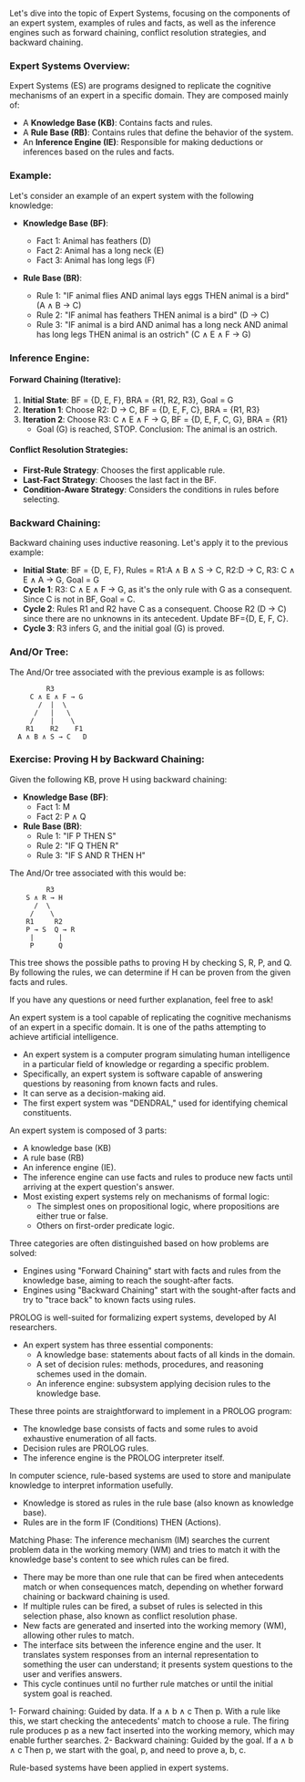 Let's dive into the topic of Expert Systems, focusing on the components of an expert system, examples of rules and facts, as well as the inference engines such as forward chaining, conflict resolution strategies, and backward chaining.

### Expert Systems Overview:
Expert Systems (ES) are programs designed to replicate the cognitive mechanisms of an expert in a specific domain. They are composed mainly of:
- A **Knowledge Base (KB)**: Contains facts and rules.
- A **Rule Base (RB)**: Contains rules that define the behavior of the system.
- An **Inference Engine (IE)**: Responsible for making deductions or inferences based on the rules and facts.

### Example:
Let's consider an example of an expert system with the following knowledge:
- **Knowledge Base (BF)**:
  - Fact 1: Animal has feathers (D)
  - Fact 2: Animal has a long neck (E)
  - Fact 3: Animal has long legs (F)

- **Rule Base (BR)**:
  - Rule 1: "IF animal flies AND animal lays eggs THEN animal is a bird" (A ∧ B → C)
  - Rule 2: "IF animal has feathers THEN animal is a bird" (D → C)
  - Rule 3: "IF animal is a bird AND animal has a long neck AND animal has long legs THEN animal is an ostrich" (C ∧ E ∧ F → G)

### Inference Engine:
#### Forward Chaining (Iterative):
1. **Initial State**: BF = {D, E, F}, BRA = {R1, R2, R3}, Goal = G
2. **Iteration 1**: Choose R2: D → C, BF = {D, E, F, C}, BRA = {R1, R3}
3. **Iteration 2**: Choose R3: C ∧ E ∧ F → G, BF = {D, E, F, C, G}, BRA = {R1}
   - Goal (G) is reached, STOP. Conclusion: The animal is an ostrich.

#### Conflict Resolution Strategies:
- **First-Rule Strategy**: Chooses the first applicable rule.
- **Last-Fact Strategy**: Chooses the last fact in the BF.
- **Condition-Aware Strategy**: Considers the conditions in rules before selecting.

### Backward Chaining:
Backward chaining uses inductive reasoning. Let's apply it to the previous example:
- **Initial State**: BF = {D, E, F}, Rules = R1:A ∧ B ∧ S → C, R2:D → C, R3: C ∧ E ∧ A → G, Goal = G
- **Cycle 1**: R3: C ∧ E ∧ F → G, as it's the only rule with G as a consequent. Since C is not in BF, Goal = C.
- **Cycle 2**: Rules R1 and R2 have C as a consequent. Choose R2 (D → C) since there are no unknowns in its antecedent. Update BF={D, E, F, C}.
- **Cycle 3**: R3 infers G, and the initial goal (G) is proved.

### And/Or Tree:
The And/Or tree associated with the previous example is as follows:
```
         R3
     C ∧ E ∧ F → G
       /  |  \
      /   |   \
     /    |    \
    R1    R2    F1
  A ∧ B ∧ S → C   D
```

### Exercise: Proving H by Backward Chaining:
Given the following KB, prove H using backward chaining:
- **Knowledge Base (BF)**:
  - Fact 1: M
  - Fact 2: P ∧ Q
- **Rule Base (BR)**:
  - Rule 1: "IF P THEN S"
  - Rule 2: "IF Q THEN R"
  - Rule 3: "IF S AND R THEN H"

The And/Or tree associated with this would be:
```
         R3
    S ∧ R → H
      /  \
     /    \
    R1     R2
    P → S  Q → R
     |      |
     P      Q
```

This tree shows the possible paths to proving H by checking S, R, P, and Q. By following the rules, we can determine if H can be proven from the given facts and rules.

If you have any questions or need further explanation, feel free to ask!

An expert system is a tool capable of replicating the cognitive mechanisms of an expert in a specific domain. It is one of the paths attempting to achieve artificial intelligence.
- An expert system is a computer program simulating human intelligence in a particular field of knowledge or regarding a specific problem.
- Specifically, an expert system is software capable of answering questions by reasoning from known facts and rules.
- It can serve as a decision-making aid.
- The first expert system was "DENDRAL," used for identifying chemical constituents.

An expert system is composed of 3 parts:
- A knowledge base (KB)
- A rule base (RB)
- An inference engine (IE).
- The inference engine can use facts and rules to produce new facts until arriving at the expert question's answer.
- Most existing expert systems rely on mechanisms of formal logic:
  - The simplest ones on propositional logic, where propositions are either true or false.
  - Others on first-order predicate logic.

Three categories are often distinguished based on how problems are solved:
- Engines using "Forward Chaining" start with facts and rules from the knowledge base, aiming to reach the sought-after facts.
- Engines using "Backward Chaining" start with the sought-after facts and try to "trace back" to known facts using rules.

PROLOG is well-suited for formalizing expert systems, developed by AI researchers.
- An expert system has three essential components:
  - A knowledge base: statements about facts of all kinds in the domain.
  - A set of decision rules: methods, procedures, and reasoning schemes used in the domain.
  - An inference engine: subsystem applying decision rules to the knowledge base.

These three points are straightforward to implement in a PROLOG program:
- The knowledge base consists of facts and some rules to avoid exhaustive enumeration of all facts.
- Decision rules are PROLOG rules.
- The inference engine is the PROLOG interpreter itself.

In computer science, rule-based systems are used to store and manipulate knowledge to interpret information usefully.
- Knowledge is stored as rules in the rule base (also known as knowledge base).
- Rules are in the form IF (Conditions) THEN (Actions).

Matching Phase: The inference mechanism (IM) searches the current problem data in the working memory (WM) and tries to match it with the knowledge base's content to see which rules can be fired.
- There may be more than one rule that can be fired when antecedents match or when consequences match, depending on whether forward chaining or backward chaining is used.
- If multiple rules can be fired, a subset of rules is selected in this selection phase, also known as conflict resolution phase.
- New facts are generated and inserted into the working memory (WM), allowing other rules to match.
- The interface sits between the inference engine and the user. It translates system responses from an internal representation to something the user can understand; it presents system questions to the user and verifies answers.
- This cycle continues until no further rule matches or until the initial system goal is reached.

1- Forward chaining: Guided by data. If a ∧ b ∧ c Then p. With a rule like this, we start checking the antecedents' match to choose a rule. The firing rule produces p as a new fact inserted into the working memory, which may enable further searches.
2- Backward chaining: Guided by the goal. If a ∧ b ∧ c Then p, we start with the goal, p, and need to prove a, b, c.

Rule-based systems have been applied in expert systems.
